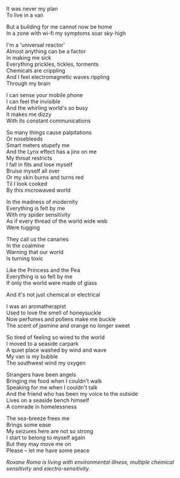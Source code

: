 It was never my plan<br/>
To live in a van

But a building for me cannot now be home<br/>
In a zone with wi-fi my symptoms soar sky-high

I'm a 'universal reactor'<br/>
Almost anything can be a factor<br/>
In making me sick<br/>
Everything prickles, tickles, torments<br/>
Chemicals are crippling<br/>
And I feel electromagnetic waves rippling<br/>
Through my brain

I can sense your mobile phone<br/>
I can feel the invisible<br/>
And the whirling world's so busy<br/>
It makes me dizzy<br/>
With its constant communications

So many things cause palpitations<br/>
Or nosebleeds<br/>
Smart meters stupefy me<br/>
And the Lynx effect has a jinx on me<br/>
My throat restricts<br/>
I fall in fits and lose myself<br/>
Bruise myself all over<br/>
Or my skin burns and turns red<br/>
Til I look cooked<br/>
By this microwaved world

In the madness of modernity<br/>
Everything is felt by me<br/>
With my spider sensitivity<br/>
As if every thread of the world wide web<br/>
Were tugging

They call us the canaries<br/>
In the coalmine<br/>
Warning that our world<br/>
Is turning toxic

Like the Princess and the Pea<br/>
Everything is so felt by me<br/>
If only the world were made of glass

And it's not just chemical or electrical

I was an aromatherapist<br/>
Used to love the smell of honeysuckle<br/>
Now perfumes and pollens make me buckle<br/>
The scent of jasmine and orange no longer sweet

So tired of feeling so wired to the world<br/>
I moved to a seaside carpark<br/>
A quiet place washed by wind and wave<br/>
My van is my bubble<br/>
The southwest wind my oxygen

Strangers have been angels<br/>
Bringing me food when I couldn't walk<br/>
Speaking for me when I couldn't talk<br/>
And the friend who has been my voice to the outside<br/>
Lives on a seaside bench himself<br/>
A comrade in homelessness

The sea-breeze frees me<br/>
Brings some ease<br/>
My seizures here are not so strong<br/>
I start to belong to myself again<br/>
But they may move me on<br/>
Please – let me have some peace

*Roxane Roma is living with environmental illness, multiple chemical sensitivity and electro-sensitivity.*
